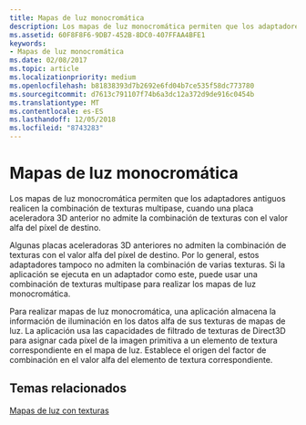 ```yaml
---
title: Mapas de luz monocromática
description: Los mapas de luz monocromática permiten que los adaptadores antiguos realicen la combinación de texturas multipase, cuando una placa aceleradora 3D anterior no admite la combinación de texturas con el valor alfa del píxel de destino.
ms.assetid: 60F8F8F6-9DB7-452B-8DC0-407FFAA4BFE1
keywords:
- Mapas de luz monocromática
ms.date: 02/08/2017
ms.topic: article
ms.localizationpriority: medium
ms.openlocfilehash: b81838393d7b2692e6fd04b7ce535f58dc773780
ms.sourcegitcommit: d7613c791107f74b6a3dc12a372d9de916c0454b
ms.translationtype: MT
ms.contentlocale: es-ES
ms.lasthandoff: 12/05/2018
ms.locfileid: "8743283"
---
```

# <a name="monochrome-light-maps"></a>Mapas de luz monocromática


Los mapas de luz monocromática permiten que los adaptadores antiguos realicen la combinación de texturas multipase, cuando una placa aceleradora 3D anterior no admite la combinación de texturas con el valor alfa del píxel de destino.

Algunas placas aceleradoras 3D anteriores no admiten la combinación de texturas con el valor alfa del píxel de destino. Por lo general, estos adaptadores tampoco no admiten la combinación de varias texturas. Si la aplicación se ejecuta en un adaptador como este, puede usar una combinación de texturas multipase para realizar los mapas de luz monocromática.

Para realizar mapas de luz monocromática, una aplicación almacena la información de iluminación en los datos alfa de sus texturas de mapas de luz. La aplicación usa las capacidades de filtrado de texturas de Direct3D para asignar cada píxel de la imagen primitiva a un elemento de textura correspondiente en el mapa de luz. Establece el origen del factor de combinación en el valor alfa del elemento de textura correspondiente.

## <a name="span-idrelated-topicsspanrelated-topics"></a><span id="related-topics"></span>Temas relacionados


[Mapas de luz con texturas](light-mapping-with-textures.md)

 

 





